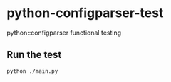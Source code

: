 # python-configparser-test
python::configparser functional testing

## Run the test
```
python ./main.py
```